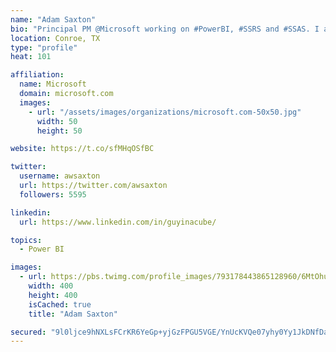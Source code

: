 ```yaml
---
name: "Adam Saxton"
bio: "Principal PM @Microsoft working on #PowerBI, #SSRS and #SSAS. I also go by @GuyInACube"
location: Conroe, TX
type: "profile"
heat: 101

affiliation:
  name: Microsoft
  domain: microsoft.com
  images:
    - url: "/assets/images/organizations/microsoft.com-50x50.jpg"
      width: 50
      height: 50

website: https://t.co/sfMHqOSfBC

twitter:
  username: awsaxton
  url: https://twitter.com/awsaxton
  followers: 5595

linkedin:
  url: https://www.linkedin.com/in/guyinacube/

topics:
  - Power BI

images:
  - url: https://pbs.twimg.com/profile_images/793178443865128960/6MtOhub__400x400.jpg
    width: 400
    height: 400
    isCached: true
    title: "Adam Saxton"

secured: "9l0ljce9hNXLsFCrKR6YeGp+yjGzFPGU5VGE/YnUcKVQe07yhy0Yy1JkDNfDaLE6ksgdfXQNdnDwJwoEJJTY/+usVp2pRsX//4waXajOV1pNFURBD2CxvuYE3y5bV+q9iThhwCwmvpZmM8DkTcHLdVuNtY9PiY4HL+dd2NWnwVX9Mr8DGKMzI5daMJ2j9C9Po/KY6M9QGo7KVUeU3V+HZ4MBRk/0sX0Po5QrWkprull9hh9bV30Qg2Qi33ZkOZ0QeL8+3ZdKcps3qVNUycuOrDW9N/JCxR++89I8p3+awo8ryIQgkumE+h/cGONeihj7VqnGGzjJugCSw7KZxklrrEf1zMarduba330AHg1/vCSEW7eBrzVGuweJ16sgTw7B28uT9cBXs6xhAcjW3EJsTfMxzQiZKlojXGYfyIUeFyQ=;ZL3OjHUQCHbdGlpSgeJx2w=="
---
```


